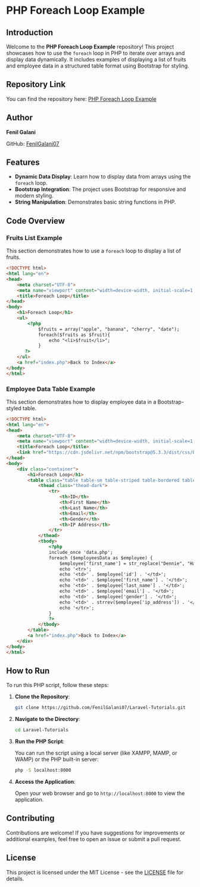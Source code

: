 # PHP Foreach Loop Example

## Introduction

Welcome to the **PHP Foreach Loop Example** repository! This project showcases how to use the `foreach` loop in PHP to iterate over arrays and display data dynamically. It includes examples of displaying a list of fruits and employee data in a structured table format using Bootstrap for styling.

## Repository Link

You can find the repository here: [PHP Foreach Loop Example](https://github.com/FenilGalani07/Laravel-Tutorials.git)

## Author

**Fenil Galani**  

GitHub: [FenilGalani07](https://github.com/FenilGalani07)

## Features

- **Dynamic Data Display**: Learn how to display data from arrays using the `foreach` loop.
- **Bootstrap Integration**: The project uses Bootstrap for responsive and modern styling.
- **String Manipulation**: Demonstrates basic string functions in PHP.

## Code Overview

### Fruits List Example

This section demonstrates how to use a `foreach` loop to display a list of fruits.

```html
<!DOCTYPE html>
<html lang="en">
<head>
    <meta charset="UTF-8">
    <meta name="viewport" content="width=device-width, initial-scale=1.0">
    <title>Foreach Loop</title>
</head>
<body>
    <h1>Foreach Loop</h1>
    <ul>
        <?php
            $fruits = array("apple", "banana", "cherry", "date");
            foreach($fruits as $fruit){
                echo "<li>$fruit</li>";
            }
       ?>
    </ul>
    <a href="index.php">Back to Index</a>
</body>
</html>
```

### Employee Data Table Example

This section demonstrates how to display employee data in a Bootstrap-styled table.

```html
<!DOCTYPE html>
<html lang="en">
<head>
    <meta charset="UTF-8">
    <meta name="viewport" content="width=device-width, initial-scale=1.0">
    <title>Foreach Loop</title>
    <link href="https://cdn.jsdelivr.net/npm/bootstrap@5.3.3/dist/css/bootstrap.min.css" rel="stylesheet">
</head>
<body>
    <div class="container">
        <h1>Foreach Loop</h1>
        <table class="table table-sm table-striped table-bordered table-hover">
            <thead class="thead-dark">
                <tr>
                    <th>ID</th>
                    <th>First Name</th>
                    <th>Last Name</th>
                    <th>Email</th>
                    <th>Gender</th>
                    <th>IP Address</th>
                </tr>
            </thead>
            <tbody>
                <?php
                include_once 'data.php'; 
                foreach ($employeesData as $employee) {
                    $employee['first_name'] = str_replace("Dennie", "Harsh", $employee['first_name']);
                    echo '<tr>';
                    echo '<td>' . $employee['id'] . '</td>';
                    echo '<td>' . $employee['first_name'] . '</td>';
                    echo '<td>' . $employee['last_name'] . '</td>';
                    echo '<td>' . $employee['email'] . '</td>';
                    echo '<td>' . $employee['gender'] . '</td>';
                    echo '<td>' . strrev($employee['ip_address']) . '</td>';
                    echo '</tr>';
                }
                ?>
            </tbody>
        </table>
        <a href="index.php">Back to Index</a>
    </div>
</body>
</html>
```

## How to Run

To run this PHP script, follow these steps:

1. **Clone the Repository**:

   ```bash
   git clone https://github.com/FenilGalani07/Laravel-Tutorials.git
   ```

2. **Navigate to the Directory**:

   ```bash
   cd Laravel-Tutorials
   ```

3. **Run the PHP Script**:

   You can run the script using a local server (like XAMPP, MAMP, or WAMP) or the PHP built-in server:
   ```bash
   php -S localhost:8000
   ```

4. **Access the Application**:

   Open your web browser and go to `http://localhost:8000` to view the application.

## Contributing

Contributions are welcome! If you have suggestions for improvements or additional examples, feel free to open an issue or submit a pull request.

## License

This project is licensed under the MIT License - see the [LICENSE](LICENSE) file for details.

